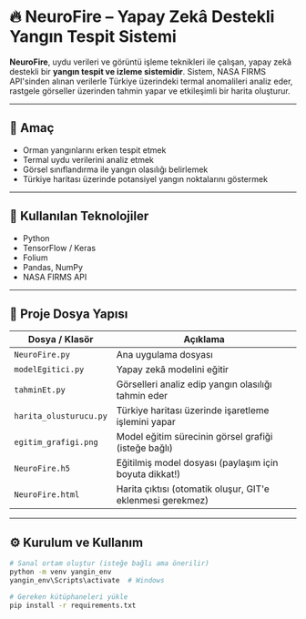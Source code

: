 # 🔥 NeuroFire – Yapay Zekâ Destekli Yangın Tespit Sistemi

**NeuroFire**, uydu verileri ve görüntü işleme teknikleri ile çalışan, yapay zekâ destekli bir **yangın tespit ve izleme sistemidir**. Sistem, NASA FIRMS API'sinden alınan verilerle Türkiye üzerindeki termal anomalileri analiz eder, rastgele görseller üzerinden tahmin yapar ve etkileşimli bir harita oluşturur.

---

## 🎯 Amaç

- Orman yangınlarını erken tespit etmek
- Termal uydu verilerini analiz etmek
- Görsel sınıflandırma ile yangın olasılığı belirlemek
- Türkiye haritası üzerinde potansiyel yangın noktalarını göstermek

---

## 🧠 Kullanılan Teknolojiler

- Python
- TensorFlow / Keras
- Folium
- Pandas, NumPy
- NASA FIRMS API

---

## 📂 Proje Dosya Yapısı

| Dosya / Klasör           | Açıklama                                                  |
|--------------------------|------------------------------------------------------------|
| `NeuroFire.py`           | Ana uygulama dosyası                                       |
| `modelEgitici.py`        | Yapay zekâ modelini eğitir                                |
| `tahminEt.py`            | Görselleri analiz edip yangın olasılığı tahmin eder       |
| `harita_olusturucu.py`   | Türkiye haritası üzerinde işaretleme işlemini yapar       |
| `egitim_grafigi.png`     | Model eğitim sürecinin görsel grafiği (isteğe bağlı)       |
| `NeuroFire.h5`           | Eğitilmiş model dosyası (paylaşım için boyuta dikkat!)    |
| `NeuroFire.html`         | Harita çıktısı (otomatik oluşur, GIT'e eklenmesi gerekmez)|

---

## ⚙️ Kurulum ve Kullanım

```bash
# Sanal ortam oluştur (isteğe bağlı ama önerilir)
python -m venv yangin_env
yangin_env\Scripts\activate  # Windows

# Gereken kütüphaneleri yükle
pip install -r requirements.txt
